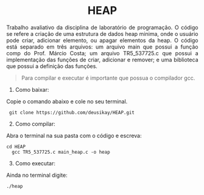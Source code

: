 
<h1 align="center">
    <a>HEAP</a>
</h1>
<p align="justify">Trabalho avaliativo da disciplina de laboratório de programação. O código se refere a criação de uma estrutura de dados heap minima, onde o usuário pode criar, adicionar elemento, ou apagar elementos da heap. O código está separado em três arquivos: um arquivo main que possui a função comp do Prof. Márcio Costa; um arquivo TR5_537725.c que possui a implementação das funções de criar, adicionar e remover; e uma biblioteca que possui a definição das funções.</p>

> Para compilar e executar é importante que possua o compilador gcc.


1. Como baixar:

Copie o comando abaixo e cole no seu terminal.

     git clone https://github.com/deusikay/HEAP.git


2. Como compilar:

 Abra o terminal na sua pasta com o código e escreva:
	
	cd HEAP
      gcc TR5_537725.c main_heap.c -o heap
    
3. Como executar:

 Ainda no terminal digite:
	
  
    ./heap
  
